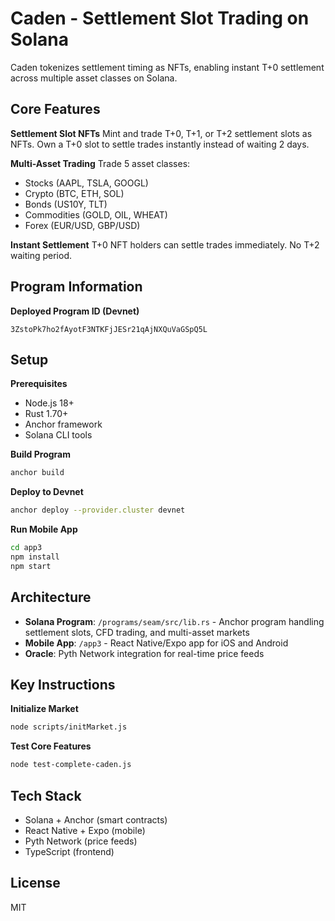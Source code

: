 # Caden - Settlement Slot Trading on Solana

Caden tokenizes settlement timing as NFTs, enabling instant T+0 settlement across multiple asset classes on Solana.

## Core Features

**Settlement Slot NFTs**
Mint and trade T+0, T+1, or T+2 settlement slots as NFTs. Own a T+0 slot to settle trades instantly instead of waiting 2 days.

**Multi-Asset Trading**
Trade 5 asset classes:
- Stocks (AAPL, TSLA, GOOGL)
- Crypto (BTC, ETH, SOL)
- Bonds (US10Y, TLT)
- Commodities (GOLD, OIL, WHEAT)
- Forex (EUR/USD, GBP/USD)

**Instant Settlement**
T+0 NFT holders can settle trades immediately. No T+2 waiting period.

## Program Information

**Deployed Program ID (Devnet)**
```
3ZstoPk7ho2fAyotF3NTKFjJESr21qAjNXQuVaGSpQ5L
```

## Setup

**Prerequisites**
- Node.js 18+
- Rust 1.70+
- Anchor framework
- Solana CLI tools

**Build Program**
```bash
anchor build
```

**Deploy to Devnet**
```bash
anchor deploy --provider.cluster devnet
```

**Run Mobile App**
```bash
cd app3
npm install
npm start
```

## Architecture

- **Solana Program**: `/programs/seam/src/lib.rs` - Anchor program handling settlement slots, CFD trading, and multi-asset markets
- **Mobile App**: `/app3` - React Native/Expo app for iOS and Android
- **Oracle**: Pyth Network integration for real-time price feeds

## Key Instructions

**Initialize Market**
```bash
node scripts/initMarket.js
```

**Test Core Features**
```bash
node test-complete-caden.js
```

## Tech Stack

- Solana + Anchor (smart contracts)
- React Native + Expo (mobile)
- Pyth Network (price feeds)
- TypeScript (frontend)

## License

MIT
